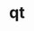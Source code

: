 ---
title: "qt"
layout: cache
categories: [package, develop]
meta: {"versions": ["5.14.2", "5.15.10", "5.15.8", "5.15.9"], "compilers": ["gcc@=11.1.0"], "oss": ["ubuntu20.04"], "platforms": ["linux"], "targets": ["x86_64_v3"], "stacks": ["data-vis-sdk", "root"], "num_specs": 60, "num_specs_by_stack": {"root": 60, "data-vis-sdk": 13}}
spec_details: [{"hash": "zbpu773mifchixxqxopxk6ruebabbhu2", "compiler": "gcc@=11.1.0", "versions": ["5.15.9"], "os": "ubuntu20.04", "platform": "linux", "target": "x86_64_v3", "variants": ["build_system=generic", "~dbus", "~debug", "~doc", "~examples", "~framework", "~gtk", "+gui", "+opengl", "patches=2081e9c,51aeba5,75bcb42,7f34d48,84b0991,8cd4be9,9378afd", "~phonon", "+shared", "+sql", "+ssl", "+tools", "~webkit"], "stacks": ["root"], "size": "-", "tarball": "https://binaries.spack.io/develop/build_cache/linux-ubuntu20.04-x86_64_v3/gcc-11.1.0/qt-5.15.9/linux-ubuntu20.04-x86_64_v3-gcc-11.1.0-qt-5.15.9-zbpu773mifchixxqxopxk6ruebabbhu2.spack"}, {"hash": "u3pll5zexohjzznnv2ihwabb7s252von", "compiler": "gcc@=11.1.0", "versions": ["5.15.9"], "os": "ubuntu20.04", "platform": "linux", "target": "x86_64_v3", "variants": ["build_system=generic", "~dbus", "~debug", "~doc", "~examples", "~framework", "~gtk", "+gui", "+opengl", "patches=2081e9c,51aeba5,75bcb42,7f34d48,84b0991,8cd4be9,9378afd", "~phonon", "+shared", "+sql", "+ssl", "+tools", "~webkit"], "stacks": ["root"], "size": "-", "tarball": "https://binaries.spack.io/develop/build_cache/linux-ubuntu20.04-x86_64_v3/gcc-11.1.0/qt-5.15.9/linux-ubuntu20.04-x86_64_v3-gcc-11.1.0-qt-5.15.9-u3pll5zexohjzznnv2ihwabb7s252von.spack"}, {"hash": "ca7gbk6erf2yynv4tlybs3kpzbf23pk6", "compiler": "gcc@=11.1.0", "versions": ["5.15.9"], "os": "ubuntu20.04", "platform": "linux", "target": "x86_64_v3", "variants": ["build_system=generic", "~dbus", "~debug", "~doc", "~examples", "~framework", "~gtk", "+gui", "+opengl", "patches=2081e9c,51aeba5,75bcb42,7f34d48,84b0991,8cd4be9,9378afd", "~phonon", "+shared", "+sql", "+ssl", "+tools", "~webkit"], "stacks": ["root"], "size": "-", "tarball": "https://binaries.spack.io/develop/build_cache/linux-ubuntu20.04-x86_64_v3/gcc-11.1.0/qt-5.15.9/linux-ubuntu20.04-x86_64_v3-gcc-11.1.0-qt-5.15.9-ca7gbk6erf2yynv4tlybs3kpzbf23pk6.spack"}, {"hash": "wc52luhjnxh3xx3fzethqsapzoiksuac", "compiler": "gcc@=11.1.0", "versions": ["5.15.9"], "os": "ubuntu20.04", "platform": "linux", "target": "x86_64_v3", "variants": ["build_system=generic", "~dbus", "~debug", "~doc", "~examples", "~framework", "~gtk", "+gui", "+opengl", "patches=2081e9c,51aeba5,75bcb42,7f34d48,84b0991,8cd4be9,9378afd", "~phonon", "+shared", "+sql", "+ssl", "+tools", "~webkit"], "stacks": ["root"], "size": "-", "tarball": "https://binaries.spack.io/develop/build_cache/linux-ubuntu20.04-x86_64_v3/gcc-11.1.0/qt-5.15.9/linux-ubuntu20.04-x86_64_v3-gcc-11.1.0-qt-5.15.9-wc52luhjnxh3xx3fzethqsapzoiksuac.spack"}, {"hash": "eo4s4oydtcrgzqc3rxwsfbxhg4vrtbnr", "compiler": "gcc@=11.1.0", "versions": ["5.15.10"], "os": "ubuntu20.04", "platform": "linux", "target": "x86_64_v3", "variants": ["build_system=generic", "~dbus", "~debug", "~doc", "~examples", "~framework", "~gtk", "+gui", "~location", "+opengl", "patches=2081e9c,51aeba5,75bcb42,7f34d48,84b0991,8cd4be9,9378afd", "~phonon", "+shared", "+sql", "+ssl", "+tools", "~webkit"], "stacks": ["root", "data-vis-sdk"], "size": "-", "tarball": "https://binaries.spack.io/develop/build_cache/linux-ubuntu20.04-x86_64_v3/gcc-11.1.0/qt-5.15.10/linux-ubuntu20.04-x86_64_v3-gcc-11.1.0-qt-5.15.10-eo4s4oydtcrgzqc3rxwsfbxhg4vrtbnr.spack"}, {"hash": "6wphcmxe7xajots247w6iqagfgbdmfe6", "compiler": "gcc@=11.1.0", "versions": ["5.15.10"], "os": "ubuntu20.04", "platform": "linux", "target": "x86_64_v3", "variants": ["build_system=generic", "~dbus", "~debug", "~doc", "~examples", "~framework", "~gtk", "+gui", "+opengl", "patches=2081e9c,51aeba5,75bcb42,7f34d48,84b0991,8cd4be9,9378afd", "~phonon", "+shared", "+sql", "+ssl", "+tools", "~webkit"], "stacks": ["root"], "size": "-", "tarball": "https://binaries.spack.io/develop/build_cache/linux-ubuntu20.04-x86_64_v3/gcc-11.1.0/qt-5.15.10/linux-ubuntu20.04-x86_64_v3-gcc-11.1.0-qt-5.15.10-6wphcmxe7xajots247w6iqagfgbdmfe6.spack"}, {"hash": "rc5njr3muw6g7bdqdsmvmwmzqf7x52ub", "compiler": "gcc@=11.1.0", "versions": ["5.15.10"], "os": "ubuntu20.04", "platform": "linux", "target": "x86_64_v3", "variants": ["build_system=generic", "~dbus", "~debug", "~doc", "~examples", "~framework", "~gtk", "+gui", "+opengl", "patches=2081e9c,51aeba5,75bcb42,7f34d48,84b0991,8cd4be9,9378afd", "~phonon", "+shared", "+sql", "+ssl", "+tools", "~webkit"], "stacks": ["root"], "size": "-", "tarball": "https://binaries.spack.io/develop/build_cache/linux-ubuntu20.04-x86_64_v3/gcc-11.1.0/qt-5.15.10/linux-ubuntu20.04-x86_64_v3-gcc-11.1.0-qt-5.15.10-rc5njr3muw6g7bdqdsmvmwmzqf7x52ub.spack"}, {"hash": "fdirxgtt7siclh5nghjvsf264hkiq7fh", "compiler": "gcc@=11.1.0", "versions": ["5.15.10"], "os": "ubuntu20.04", "platform": "linux", "target": "x86_64_v3", "variants": ["build_system=generic", "~dbus", "~debug", "~doc", "~examples", "~framework", "~gtk", "+gui", "~location", "+opengl", "patches=2081e9c,51aeba5,75bcb42,78c70fb,7f34d48,84b0991,8cd4be9,9378afd", "~phonon", "+shared", "+sql", "+ssl", "+tools", "~webkit"], "stacks": ["root", "data-vis-sdk"], "size": "-", "tarball": "https://binaries.spack.io/develop/build_cache/linux-ubuntu20.04-x86_64_v3/gcc-11.1.0/qt-5.15.10/linux-ubuntu20.04-x86_64_v3-gcc-11.1.0-qt-5.15.10-fdirxgtt7siclh5nghjvsf264hkiq7fh.spack"}, {"hash": "vxtfd4rxcpoujiizgzrrgwu6addpolmm", "compiler": "gcc@=11.1.0", "versions": ["5.15.8"], "os": "ubuntu20.04", "platform": "linux", "target": "x86_64_v3", "variants": ["build_system=generic", "~dbus", "~debug", "~doc", "~examples", "~framework", "~gtk", "+gui", "+opengl", "patches=2081e9c,51aeba5,75bcb42,7f34d48,84b0991,8cd4be9,9378afd", "~phonon", "+shared", "+sql", "+ssl", "+tools", "~webkit"], "stacks": ["root"], "size": "-", "tarball": "https://binaries.spack.io/develop/build_cache/linux-ubuntu20.04-x86_64_v3/gcc-11.1.0/qt-5.15.8/linux-ubuntu20.04-x86_64_v3-gcc-11.1.0-qt-5.15.8-vxtfd4rxcpoujiizgzrrgwu6addpolmm.spack"}, {"hash": "jhzianqp7fjfegaohwamj44bhtvtjx6b", "compiler": "gcc@=11.1.0", "versions": ["5.15.10"], "os": "ubuntu20.04", "platform": "linux", "target": "x86_64_v3", "variants": ["build_system=generic", "~dbus", "~debug", "~doc", "~examples", "~framework", "~gtk", "+gui", "~location", "+opengl", "patches=2081e9c,51aeba5,75bcb42,78c70fb,7f34d48,84b0991,8cd4be9,9378afd", "~phonon", "+shared", "+sql", "+ssl", "+tools", "~webkit"], "stacks": ["root", "data-vis-sdk"], "size": "-", "tarball": "https://binaries.spack.io/develop/build_cache/linux-ubuntu20.04-x86_64_v3/gcc-11.1.0/qt-5.15.10/linux-ubuntu20.04-x86_64_v3-gcc-11.1.0-qt-5.15.10-jhzianqp7fjfegaohwamj44bhtvtjx6b.spack"}, {"hash": "leq5xk3ap75axnwxbmdhof6dw6b7ojcs", "compiler": "gcc@=11.1.0", "versions": ["5.15.9"], "os": "ubuntu20.04", "platform": "linux", "target": "x86_64_v3", "variants": ["build_system=generic", "~dbus", "~debug", "~doc", "~examples", "~framework", "~gtk", "+gui", "+opengl", "patches=2081e9c,51aeba5,75bcb42,7f34d48,84b0991,8cd4be9,9378afd", "~phonon", "+shared", "+sql", "+ssl", "+tools", "~webkit"], "stacks": ["root"], "size": "-", "tarball": "https://binaries.spack.io/develop/build_cache/linux-ubuntu20.04-x86_64_v3/gcc-11.1.0/qt-5.15.9/linux-ubuntu20.04-x86_64_v3-gcc-11.1.0-qt-5.15.9-leq5xk3ap75axnwxbmdhof6dw6b7ojcs.spack"}, {"hash": "zdblucba43sv333eqs5bzquwm6e72u65", "compiler": "gcc@=11.1.0", "versions": ["5.15.10"], "os": "ubuntu20.04", "platform": "linux", "target": "x86_64_v3", "variants": ["build_system=generic", "~dbus", "~debug", "~doc", "~examples", "~framework", "~gtk", "+gui", "~location", "+opengl", "patches=2081e9c,51aeba5,75bcb42,7f34d48,84b0991,8cd4be9,9378afd", "~phonon", "+shared", "+sql", "+ssl", "+tools", "~webkit"], "stacks": ["root"], "size": "-", "tarball": "https://binaries.spack.io/develop/build_cache/linux-ubuntu20.04-x86_64_v3/gcc-11.1.0/qt-5.15.10/linux-ubuntu20.04-x86_64_v3-gcc-11.1.0-qt-5.15.10-zdblucba43sv333eqs5bzquwm6e72u65.spack"}, {"hash": "pjftxqemtvxffyurdyarlil56q6orke5", "compiler": "gcc@=11.1.0", "versions": ["5.15.9"], "os": "ubuntu20.04", "platform": "linux", "target": "x86_64_v3", "variants": ["build_system=generic", "~dbus", "~debug", "~doc", "~examples", "~framework", "~gtk", "+gui", "+opengl", "patches=2081e9c,51aeba5,75bcb42,7f34d48,84b0991,8cd4be9,9378afd", "~phonon", "+shared", "+sql", "+ssl", "+tools", "~webkit"], "stacks": ["root"], "size": "-", "tarball": "https://binaries.spack.io/develop/build_cache/linux-ubuntu20.04-x86_64_v3/gcc-11.1.0/qt-5.15.9/linux-ubuntu20.04-x86_64_v3-gcc-11.1.0-qt-5.15.9-pjftxqemtvxffyurdyarlil56q6orke5.spack"}, {"hash": "qlviunukuv3z2c6y4coctupw6lepep7y", "compiler": "gcc@=11.1.0", "versions": ["5.15.10"], "os": "ubuntu20.04", "platform": "linux", "target": "x86_64_v3", "variants": ["build_system=generic", "~dbus", "~debug", "~doc", "~examples", "~framework", "~gtk", "+gui", "~location", "+opengl", "patches=2081e9c,51aeba5,75bcb42,78c70fb,7f34d48,84b0991,8cd4be9,9378afd", "~phonon", "+shared", "+sql", "+ssl", "+tools", "~webkit"], "stacks": ["root", "data-vis-sdk"], "size": "-", "tarball": "https://binaries.spack.io/develop/build_cache/linux-ubuntu20.04-x86_64_v3/gcc-11.1.0/qt-5.15.10/linux-ubuntu20.04-x86_64_v3-gcc-11.1.0-qt-5.15.10-qlviunukuv3z2c6y4coctupw6lepep7y.spack"}, {"hash": "ox6nmsxhef6fdo6ywb2vrrpddrkvzyxz", "compiler": "gcc@=11.1.0", "versions": ["5.15.10"], "os": "ubuntu20.04", "platform": "linux", "target": "x86_64_v3", "variants": ["build_system=generic", "~dbus", "~debug", "~doc", "~examples", "~framework", "~gtk", "+gui", "+opengl", "patches=2081e9c,51aeba5,75bcb42,7f34d48,84b0991,8cd4be9,9378afd", "~phonon", "+shared", "+sql", "+ssl", "+tools", "~webkit"], "stacks": ["root"], "size": "-", "tarball": "https://binaries.spack.io/develop/build_cache/linux-ubuntu20.04-x86_64_v3/gcc-11.1.0/qt-5.15.10/linux-ubuntu20.04-x86_64_v3-gcc-11.1.0-qt-5.15.10-ox6nmsxhef6fdo6ywb2vrrpddrkvzyxz.spack"}, {"hash": "mtsyzny7vtdj6hucafsdfpmeae4hnur5", "compiler": "gcc@=11.1.0", "versions": ["5.15.10"], "os": "ubuntu20.04", "platform": "linux", "target": "x86_64_v3", "variants": ["build_system=generic", "~dbus", "~debug", "~doc", "~examples", "~framework", "~gtk", "+gui", "~location", "+opengl", "patches=2081e9c,51aeba5,75bcb42,78c70fb,7f34d48,84b0991,8cd4be9,9378afd", "~phonon", "+shared", "+sql", "+ssl", "+tools", "~webkit"], "stacks": ["root", "data-vis-sdk"], "size": "-", "tarball": "https://binaries.spack.io/develop/build_cache/linux-ubuntu20.04-x86_64_v3/gcc-11.1.0/qt-5.15.10/linux-ubuntu20.04-x86_64_v3-gcc-11.1.0-qt-5.15.10-mtsyzny7vtdj6hucafsdfpmeae4hnur5.spack"}, {"hash": "x4q6ebpviornf6tdkja5a4i57cc6nhky", "compiler": "gcc@=11.1.0", "versions": ["5.14.2"], "os": "ubuntu20.04", "platform": "linux", "target": "x86_64_v3", "variants": ["build_system=generic", "~dbus", "~debug", "~doc", "~examples", "~framework", "~gtk", "+gui", "+opengl", "patches=2081e9c,51aeba5,75bcb42,7f34d48,8449b9f,84b0991,9378afd,ea411b9", "~phonon", "+shared", "+sql", "+ssl", "+tools", "~webkit"], "stacks": ["root"], "size": "-", "tarball": "https://binaries.spack.io/develop/build_cache/linux-ubuntu20.04-x86_64_v3/gcc-11.1.0/qt-5.14.2/linux-ubuntu20.04-x86_64_v3-gcc-11.1.0-qt-5.14.2-x4q6ebpviornf6tdkja5a4i57cc6nhky.spack"}, {"hash": "mm264q63oy3t7cvaylchehrwdaxjvq4b", "compiler": "gcc@=11.1.0", "versions": ["5.14.2"], "os": "ubuntu20.04", "platform": "linux", "target": "x86_64_v3", "variants": ["build_system=generic", "~dbus", "~debug", "~doc", "~examples", "~framework", "~gtk", "+gui", "+opengl", "patches=2081e9c,51aeba5,75bcb42,7f34d48,8449b9f,84b0991,9378afd,ea411b9", "~phonon", "+shared", "+sql", "+ssl", "+tools", "~webkit"], "stacks": ["root"], "size": "-", "tarball": "https://binaries.spack.io/develop/build_cache/linux-ubuntu20.04-x86_64_v3/gcc-11.1.0/qt-5.14.2/linux-ubuntu20.04-x86_64_v3-gcc-11.1.0-qt-5.14.2-mm264q63oy3t7cvaylchehrwdaxjvq4b.spack"}, {"hash": "s2ew2lai5r2xkacgeq73qkcbrrq7pjhh", "compiler": "gcc@=11.1.0", "versions": ["5.15.10"], "os": "ubuntu20.04", "platform": "linux", "target": "x86_64_v3", "variants": ["build_system=generic", "~dbus", "~debug", "~doc", "~examples", "~framework", "~gtk", "+gui", "~location", "+opengl", "patches=2081e9c,51aeba5,75bcb42,7f34d48,84b0991,8cd4be9,9378afd", "~phonon", "+shared", "+sql", "+ssl", "+tools", "~webkit"], "stacks": ["root"], "size": "-", "tarball": "https://binaries.spack.io/develop/build_cache/linux-ubuntu20.04-x86_64_v3/gcc-11.1.0/qt-5.15.10/linux-ubuntu20.04-x86_64_v3-gcc-11.1.0-qt-5.15.10-s2ew2lai5r2xkacgeq73qkcbrrq7pjhh.spack"}, {"hash": "mu5va2r7zzpuhwebpwu2fqd5zzmcomoc", "compiler": "gcc@=11.1.0", "versions": ["5.15.10"], "os": "ubuntu20.04", "platform": "linux", "target": "x86_64_v3", "variants": ["build_system=generic", "~dbus", "~debug", "~doc", "~examples", "~framework", "~gtk", "+gui", "~location", "+opengl", "patches=2081e9c,51aeba5,75bcb42,7f34d48,84b0991,8cd4be9,9378afd", "~phonon", "+shared", "+sql", "+ssl", "+tools", "~webkit"], "stacks": ["root"], "size": "-", "tarball": "https://binaries.spack.io/develop/build_cache/linux-ubuntu20.04-x86_64_v3/gcc-11.1.0/qt-5.15.10/linux-ubuntu20.04-x86_64_v3-gcc-11.1.0-qt-5.15.10-mu5va2r7zzpuhwebpwu2fqd5zzmcomoc.spack"}, {"hash": "hmqd5so3shdpi4ajtk6nrvkza3qitrky", "compiler": "gcc@=11.1.0", "versions": ["5.14.2"], "os": "ubuntu20.04", "platform": "linux", "target": "x86_64_v3", "variants": ["build_system=generic", "~dbus", "~debug", "~doc", "~examples", "~framework", "~gtk", "+gui", "+opengl", "patches=2081e9c,51aeba5,75bcb42,7f34d48,8449b9f,84b0991,9378afd,ea411b9", "~phonon", "+shared", "+sql", "+ssl", "+tools", "~webkit"], "stacks": ["root"], "size": "-", "tarball": "https://binaries.spack.io/develop/build_cache/linux-ubuntu20.04-x86_64_v3/gcc-11.1.0/qt-5.14.2/linux-ubuntu20.04-x86_64_v3-gcc-11.1.0-qt-5.14.2-hmqd5so3shdpi4ajtk6nrvkza3qitrky.spack"}, {"hash": "hde7etrc5uepluti2z4qtgufa6ungtzu", "compiler": "gcc@=11.1.0", "versions": ["5.15.9"], "os": "ubuntu20.04", "platform": "linux", "target": "x86_64_v3", "variants": ["build_system=generic", "~dbus", "~debug", "~doc", "~examples", "~framework", "~gtk", "+gui", "+opengl", "patches=2081e9c,51aeba5,75bcb42,7f34d48,84b0991,8cd4be9,9378afd", "~phonon", "+shared", "+sql", "+ssl", "+tools", "~webkit"], "stacks": ["root"], "size": "-", "tarball": "https://binaries.spack.io/develop/build_cache/linux-ubuntu20.04-x86_64_v3/gcc-11.1.0/qt-5.15.9/linux-ubuntu20.04-x86_64_v3-gcc-11.1.0-qt-5.15.9-hde7etrc5uepluti2z4qtgufa6ungtzu.spack"}, {"hash": "vq3n45l4cipehqbar6k5k6moyjmdt3kr", "compiler": "gcc@=11.1.0", "versions": ["5.15.10"], "os": "ubuntu20.04", "platform": "linux", "target": "x86_64_v3", "variants": ["build_system=generic", "~dbus", "~debug", "~doc", "~examples", "~framework", "~gtk", "+gui", "+opengl", "patches=2081e9c,51aeba5,75bcb42,7f34d48,84b0991,8cd4be9,9378afd", "~phonon", "+shared", "+sql", "+ssl", "+tools", "~webkit"], "stacks": ["root"], "size": "-", "tarball": "https://binaries.spack.io/develop/build_cache/linux-ubuntu20.04-x86_64_v3/gcc-11.1.0/qt-5.15.10/linux-ubuntu20.04-x86_64_v3-gcc-11.1.0-qt-5.15.10-vq3n45l4cipehqbar6k5k6moyjmdt3kr.spack"}, {"hash": "iyxd47kndacs74r467dtfulqfojynxua", "compiler": "gcc@=11.1.0", "versions": ["5.15.10"], "os": "ubuntu20.04", "platform": "linux", "target": "x86_64_v3", "variants": ["build_system=generic", "~dbus", "~debug", "~doc", "~examples", "~framework", "~gtk", "+gui", "+opengl", "patches=2081e9c,51aeba5,75bcb42,7f34d48,84b0991,8cd4be9,9378afd", "~phonon", "+shared", "+sql", "+ssl", "+tools", "~webkit"], "stacks": ["root"], "size": "-", "tarball": "https://binaries.spack.io/develop/build_cache/linux-ubuntu20.04-x86_64_v3/gcc-11.1.0/qt-5.15.10/linux-ubuntu20.04-x86_64_v3-gcc-11.1.0-qt-5.15.10-iyxd47kndacs74r467dtfulqfojynxua.spack"}, {"hash": "lzj2z6s6f77lcgynzu7jp6qzq7lgfwkh", "compiler": "gcc@=11.1.0", "versions": ["5.15.9"], "os": "ubuntu20.04", "platform": "linux", "target": "x86_64_v3", "variants": ["build_system=generic", "~dbus", "~debug", "~doc", "~examples", "~framework", "~gtk", "+gui", "+opengl", "patches=2081e9c,51aeba5,75bcb42,7f34d48,84b0991,8cd4be9,9378afd", "~phonon", "+shared", "+sql", "+ssl", "+tools", "~webkit"], "stacks": ["root"], "size": "-", "tarball": "https://binaries.spack.io/develop/build_cache/linux-ubuntu20.04-x86_64_v3/gcc-11.1.0/qt-5.15.9/linux-ubuntu20.04-x86_64_v3-gcc-11.1.0-qt-5.15.9-lzj2z6s6f77lcgynzu7jp6qzq7lgfwkh.spack"}, {"hash": "wlpclftyico7zjzgxzhzyd3mihu5asfp", "compiler": "gcc@=11.1.0", "versions": ["5.15.10"], "os": "ubuntu20.04", "platform": "linux", "target": "x86_64_v3", "variants": ["build_system=generic", "~dbus", "~debug", "~doc", "~examples", "~framework", "~gtk", "+gui", "~location", "+opengl", "patches=2081e9c,51aeba5,75bcb42,7f34d48,84b0991,8cd4be9,9378afd", "~phonon", "+shared", "+sql", "+ssl", "+tools", "~webkit"], "stacks": ["root", "data-vis-sdk"], "size": "-", "tarball": "https://binaries.spack.io/develop/build_cache/linux-ubuntu20.04-x86_64_v3/gcc-11.1.0/qt-5.15.10/linux-ubuntu20.04-x86_64_v3-gcc-11.1.0-qt-5.15.10-wlpclftyico7zjzgxzhzyd3mihu5asfp.spack"}, {"hash": "eicdn35mszahhm3xcn3a755aul5eefju", "compiler": "gcc@=11.1.0", "versions": ["5.15.10"], "os": "ubuntu20.04", "platform": "linux", "target": "x86_64_v3", "variants": ["build_system=generic", "~dbus", "~debug", "~doc", "~examples", "~framework", "~gtk", "+gui", "~location", "+opengl", "patches=2081e9c,51aeba5,75bcb42,7f34d48,84b0991,8cd4be9,9378afd", "~phonon", "+shared", "+sql", "+ssl", "+tools", "~webkit"], "stacks": ["root"], "size": "-", "tarball": "https://binaries.spack.io/develop/build_cache/linux-ubuntu20.04-x86_64_v3/gcc-11.1.0/qt-5.15.10/linux-ubuntu20.04-x86_64_v3-gcc-11.1.0-qt-5.15.10-eicdn35mszahhm3xcn3a755aul5eefju.spack"}, {"hash": "43mb5tq674d7igwve43dja42dsr6a5qy", "compiler": "gcc@=11.1.0", "versions": ["5.15.9"], "os": "ubuntu20.04", "platform": "linux", "target": "x86_64_v3", "variants": ["build_system=generic", "~dbus", "~debug", "~doc", "~examples", "~framework", "~gtk", "+gui", "+opengl", "patches=2081e9c,51aeba5,75bcb42,7f34d48,84b0991,8cd4be9,9378afd", "~phonon", "+shared", "+sql", "+ssl", "+tools", "~webkit"], "stacks": ["root"], "size": "-", "tarball": "https://binaries.spack.io/develop/build_cache/linux-ubuntu20.04-x86_64_v3/gcc-11.1.0/qt-5.15.9/linux-ubuntu20.04-x86_64_v3-gcc-11.1.0-qt-5.15.9-43mb5tq674d7igwve43dja42dsr6a5qy.spack"}, {"hash": "bgnghxptxvl7c2nu5ejyguhxy4nh6opl", "compiler": "gcc@=11.1.0", "versions": ["5.14.2"], "os": "ubuntu20.04", "platform": "linux", "target": "x86_64_v3", "variants": ["build_system=generic", "~dbus", "~debug", "~doc", "~examples", "~framework", "~gtk", "+gui", "+opengl", "patches=2081e9c,51aeba5,75bcb42,7f34d48,8449b9f,84b0991,9378afd,ea411b9", "~phonon", "+shared", "+sql", "+ssl", "+tools", "~webkit"], "stacks": ["root"], "size": "-", "tarball": "https://binaries.spack.io/develop/build_cache/linux-ubuntu20.04-x86_64_v3/gcc-11.1.0/qt-5.14.2/linux-ubuntu20.04-x86_64_v3-gcc-11.1.0-qt-5.14.2-bgnghxptxvl7c2nu5ejyguhxy4nh6opl.spack"}, {"hash": "sxq6jvcd5ajwdghcijafi5jh3unyora5", "compiler": "gcc@=11.1.0", "versions": ["5.14.2"], "os": "ubuntu20.04", "platform": "linux", "target": "x86_64_v3", "variants": ["build_system=generic", "~dbus", "~debug", "~doc", "~examples", "~framework", "~gtk", "+gui", "+opengl", "patches=2081e9c,51aeba5,75bcb42,7f34d48,8449b9f,84b0991,9378afd,ea411b9", "~phonon", "+shared", "+sql", "+ssl", "+tools", "~webkit"], "stacks": ["root"], "size": "-", "tarball": "https://binaries.spack.io/develop/build_cache/linux-ubuntu20.04-x86_64_v3/gcc-11.1.0/qt-5.14.2/linux-ubuntu20.04-x86_64_v3-gcc-11.1.0-qt-5.14.2-sxq6jvcd5ajwdghcijafi5jh3unyora5.spack"}, {"hash": "n3nhscquet7rfh6n4zulke3ffrwdlrsh", "compiler": "gcc@=11.1.0", "versions": ["5.15.10"], "os": "ubuntu20.04", "platform": "linux", "target": "x86_64_v3", "variants": ["build_system=generic", "~dbus", "~debug", "~doc", "~examples", "~framework", "~gtk", "+gui", "~location", "+opengl", "patches=2081e9c,51aeba5,75bcb42,78c70fb,7f34d48,84b0991,8cd4be9,9378afd", "~phonon", "+shared", "+sql", "+ssl", "+tools", "~webkit"], "stacks": ["root", "data-vis-sdk"], "size": "-", "tarball": "https://binaries.spack.io/develop/build_cache/linux-ubuntu20.04-x86_64_v3/gcc-11.1.0/qt-5.15.10/linux-ubuntu20.04-x86_64_v3-gcc-11.1.0-qt-5.15.10-n3nhscquet7rfh6n4zulke3ffrwdlrsh.spack"}, {"hash": "lnzbkoapfzlnh5vccptflrgzyx7dt2a5", "compiler": "gcc@=11.1.0", "versions": ["5.15.10"], "os": "ubuntu20.04", "platform": "linux", "target": "x86_64_v3", "variants": ["build_system=generic", "~dbus", "~debug", "~doc", "~examples", "~framework", "~gtk", "+gui", "+opengl", "patches=2081e9c,51aeba5,75bcb42,7f34d48,84b0991,8cd4be9,9378afd", "~phonon", "+shared", "+sql", "+ssl", "+tools", "~webkit"], "stacks": ["root"], "size": "-", "tarball": "https://binaries.spack.io/develop/build_cache/linux-ubuntu20.04-x86_64_v3/gcc-11.1.0/qt-5.15.10/linux-ubuntu20.04-x86_64_v3-gcc-11.1.0-qt-5.15.10-lnzbkoapfzlnh5vccptflrgzyx7dt2a5.spack"}, {"hash": "w3eja2hwhhbtfjri4authqb2xrbezkhe", "compiler": "gcc@=11.1.0", "versions": ["5.15.9"], "os": "ubuntu20.04", "platform": "linux", "target": "x86_64_v3", "variants": ["build_system=generic", "~dbus", "~debug", "~doc", "~examples", "~framework", "~gtk", "+gui", "+opengl", "patches=2081e9c,51aeba5,75bcb42,7f34d48,84b0991,8cd4be9,9378afd", "~phonon", "+shared", "+sql", "+ssl", "+tools", "~webkit"], "stacks": ["root"], "size": "-", "tarball": "https://binaries.spack.io/develop/build_cache/linux-ubuntu20.04-x86_64_v3/gcc-11.1.0/qt-5.15.9/linux-ubuntu20.04-x86_64_v3-gcc-11.1.0-qt-5.15.9-w3eja2hwhhbtfjri4authqb2xrbezkhe.spack"}, {"hash": "pousqufgbnnr35otxwvxefczq2s22tcr", "compiler": "gcc@=11.1.0", "versions": ["5.15.10"], "os": "ubuntu20.04", "platform": "linux", "target": "x86_64_v3", "variants": ["build_system=generic", "~dbus", "~debug", "~doc", "~examples", "~framework", "~gtk", "+gui", "+opengl", "patches=2081e9c,51aeba5,75bcb42,7f34d48,84b0991,8cd4be9,9378afd", "~phonon", "+shared", "+sql", "+ssl", "+tools", "~webkit"], "stacks": ["root"], "size": "-", "tarball": "https://binaries.spack.io/develop/build_cache/linux-ubuntu20.04-x86_64_v3/gcc-11.1.0/qt-5.15.10/linux-ubuntu20.04-x86_64_v3-gcc-11.1.0-qt-5.15.10-pousqufgbnnr35otxwvxefczq2s22tcr.spack"}, {"hash": "q5jyoe4rpzo33272oal2ohkzskrf4hgf", "compiler": "gcc@=11.1.0", "versions": ["5.15.10"], "os": "ubuntu20.04", "platform": "linux", "target": "x86_64_v3", "variants": ["build_system=generic", "~dbus", "~debug", "~doc", "~examples", "~framework", "~gtk", "+gui", "+opengl", "patches=2081e9c,51aeba5,75bcb42,7f34d48,84b0991,8cd4be9,9378afd", "~phonon", "+shared", "+sql", "+ssl", "+tools", "~webkit"], "stacks": ["root"], "size": "-", "tarball": "https://binaries.spack.io/develop/build_cache/linux-ubuntu20.04-x86_64_v3/gcc-11.1.0/qt-5.15.10/linux-ubuntu20.04-x86_64_v3-gcc-11.1.0-qt-5.15.10-q5jyoe4rpzo33272oal2ohkzskrf4hgf.spack"}, {"hash": "ilexbv2xhaotlunf3tzuo4ltxfcqgevo", "compiler": "gcc@=11.1.0", "versions": ["5.15.10"], "os": "ubuntu20.04", "platform": "linux", "target": "x86_64_v3", "variants": ["build_system=generic", "~dbus", "~debug", "~doc", "~examples", "~framework", "~gtk", "+gui", "+opengl", "patches=2081e9c,51aeba5,75bcb42,7f34d48,84b0991,8cd4be9,9378afd", "~phonon", "+shared", "+sql", "+ssl", "+tools", "~webkit"], "stacks": ["root"], "size": "-", "tarball": "https://binaries.spack.io/develop/build_cache/linux-ubuntu20.04-x86_64_v3/gcc-11.1.0/qt-5.15.10/linux-ubuntu20.04-x86_64_v3-gcc-11.1.0-qt-5.15.10-ilexbv2xhaotlunf3tzuo4ltxfcqgevo.spack"}, {"hash": "tbl5236ldfzbu6kd7bpw2tuw2axwihj4", "compiler": "gcc@=11.1.0", "versions": ["5.15.10"], "os": "ubuntu20.04", "platform": "linux", "target": "x86_64_v3", "variants": ["build_system=generic", "~dbus", "~debug", "~doc", "~examples", "~framework", "~gtk", "+gui", "~location", "+opengl", "patches=2081e9c,51aeba5,75bcb42,78c70fb,7f34d48,84b0991,8cd4be9,9378afd", "~phonon", "+shared", "+sql", "+ssl", "+tools", "~webkit"], "stacks": ["root", "data-vis-sdk"], "size": "-", "tarball": "https://binaries.spack.io/develop/build_cache/linux-ubuntu20.04-x86_64_v3/gcc-11.1.0/qt-5.15.10/linux-ubuntu20.04-x86_64_v3-gcc-11.1.0-qt-5.15.10-tbl5236ldfzbu6kd7bpw2tuw2axwihj4.spack"}, {"hash": "wt5l7eukfgcduivil4ps6vkzh64pdecb", "compiler": "gcc@=11.1.0", "versions": ["5.15.10"], "os": "ubuntu20.04", "platform": "linux", "target": "x86_64_v3", "variants": ["build_system=generic", "~dbus", "~debug", "~doc", "~examples", "~framework", "~gtk", "+gui", "~location", "+opengl", "patches=2081e9c,51aeba5,75bcb42,78c70fb,7f34d48,84b0991,8cd4be9,9378afd", "~phonon", "+shared", "+sql", "+ssl", "+tools", "~webkit"], "stacks": ["root", "data-vis-sdk"], "size": "-", "tarball": "https://binaries.spack.io/develop/build_cache/linux-ubuntu20.04-x86_64_v3/gcc-11.1.0/qt-5.15.10/linux-ubuntu20.04-x86_64_v3-gcc-11.1.0-qt-5.15.10-wt5l7eukfgcduivil4ps6vkzh64pdecb.spack"}, {"hash": "zuugjnpsjech2voxiozs7yjmu33r3fxp", "compiler": "gcc@=11.1.0", "versions": ["5.14.2"], "os": "ubuntu20.04", "platform": "linux", "target": "x86_64_v3", "variants": ["build_system=generic", "~dbus", "~debug", "~doc", "~examples", "~framework", "~gtk", "+gui", "+opengl", "patches=2081e9c,51aeba5,75bcb42,7f34d48,8449b9f,84b0991,9378afd,ea411b9", "~phonon", "+shared", "+sql", "+ssl", "+tools", "~webkit"], "stacks": ["root"], "size": "-", "tarball": "https://binaries.spack.io/develop/build_cache/linux-ubuntu20.04-x86_64_v3/gcc-11.1.0/qt-5.14.2/linux-ubuntu20.04-x86_64_v3-gcc-11.1.0-qt-5.14.2-zuugjnpsjech2voxiozs7yjmu33r3fxp.spack"}, {"hash": "mn3v7fzwu4zocyfcsed7m4c6bcfbjnjh", "compiler": "gcc@=11.1.0", "versions": ["5.15.9"], "os": "ubuntu20.04", "platform": "linux", "target": "x86_64_v3", "variants": ["build_system=generic", "~dbus", "~debug", "~doc", "~examples", "~framework", "~gtk", "+gui", "+opengl", "patches=2081e9c,51aeba5,75bcb42,7f34d48,84b0991,8cd4be9,9378afd", "~phonon", "+shared", "+sql", "+ssl", "+tools", "~webkit"], "stacks": ["root"], "size": "-", "tarball": "https://binaries.spack.io/develop/build_cache/linux-ubuntu20.04-x86_64_v3/gcc-11.1.0/qt-5.15.9/linux-ubuntu20.04-x86_64_v3-gcc-11.1.0-qt-5.15.9-mn3v7fzwu4zocyfcsed7m4c6bcfbjnjh.spack"}, {"hash": "uem5al5pwypqssfye5nepk7a5ayvk6fs", "compiler": "gcc@=11.1.0", "versions": ["5.15.10"], "os": "ubuntu20.04", "platform": "linux", "target": "x86_64_v3", "variants": ["build_system=generic", "~dbus", "~debug", "~doc", "~examples", "~framework", "~gtk", "+gui", "~location", "+opengl", "patches=2081e9c,51aeba5,75bcb42,7f34d48,84b0991,8cd4be9,9378afd", "~phonon", "+shared", "+sql", "+ssl", "+tools", "~webkit"], "stacks": ["root"], "size": "-", "tarball": "https://binaries.spack.io/develop/build_cache/linux-ubuntu20.04-x86_64_v3/gcc-11.1.0/qt-5.15.10/linux-ubuntu20.04-x86_64_v3-gcc-11.1.0-qt-5.15.10-uem5al5pwypqssfye5nepk7a5ayvk6fs.spack"}, {"hash": "y5azhhm3ru3ndepuzohtqv6mxau4y5tp", "compiler": "gcc@=11.1.0", "versions": ["5.15.10"], "os": "ubuntu20.04", "platform": "linux", "target": "x86_64_v3", "variants": ["build_system=generic", "~dbus", "~debug", "~doc", "~examples", "~framework", "~gtk", "+gui", "~location", "+opengl", "patches=2081e9c,51aeba5,75bcb42,7f34d48,84b0991,8cd4be9,9378afd", "~phonon", "+shared", "+sql", "+ssl", "+tools", "~webkit"], "stacks": ["root"], "size": "-", "tarball": "https://binaries.spack.io/develop/build_cache/linux-ubuntu20.04-x86_64_v3/gcc-11.1.0/qt-5.15.10/linux-ubuntu20.04-x86_64_v3-gcc-11.1.0-qt-5.15.10-y5azhhm3ru3ndepuzohtqv6mxau4y5tp.spack"}, {"hash": "4cyw3uco37rjsexdsyqcuoizhlgadzjo", "compiler": "gcc@=11.1.0", "versions": ["5.15.10"], "os": "ubuntu20.04", "platform": "linux", "target": "x86_64_v3", "variants": ["build_system=generic", "~dbus", "~debug", "~doc", "~examples", "~framework", "~gtk", "+gui", "~location", "+opengl", "patches=2081e9c,51aeba5,75bcb42,78c70fb,7f34d48,84b0991,8cd4be9,9378afd", "~phonon", "+shared", "+sql", "+ssl", "+tools", "~webkit"], "stacks": ["root", "data-vis-sdk"], "size": "-", "tarball": "https://binaries.spack.io/develop/build_cache/linux-ubuntu20.04-x86_64_v3/gcc-11.1.0/qt-5.15.10/linux-ubuntu20.04-x86_64_v3-gcc-11.1.0-qt-5.15.10-4cyw3uco37rjsexdsyqcuoizhlgadzjo.spack"}, {"hash": "5enhmlcxsloymtel2w2wgra6nc5g2aqp", "compiler": "gcc@=11.1.0", "versions": ["5.15.10"], "os": "ubuntu20.04", "platform": "linux", "target": "x86_64_v3", "variants": ["build_system=generic", "~dbus", "~debug", "~doc", "~examples", "~framework", "~gtk", "+gui", "+opengl", "patches=2081e9c,51aeba5,75bcb42,7f34d48,84b0991,8cd4be9,9378afd", "~phonon", "+shared", "+sql", "+ssl", "+tools", "~webkit"], "stacks": ["root"], "size": "-", "tarball": "https://binaries.spack.io/develop/build_cache/linux-ubuntu20.04-x86_64_v3/gcc-11.1.0/qt-5.15.10/linux-ubuntu20.04-x86_64_v3-gcc-11.1.0-qt-5.15.10-5enhmlcxsloymtel2w2wgra6nc5g2aqp.spack"}, {"hash": "5kkjoxla6gmnua2a6256k3zdor3f43xq", "compiler": "gcc@=11.1.0", "versions": ["5.15.10"], "os": "ubuntu20.04", "platform": "linux", "target": "x86_64_v3", "variants": ["build_system=generic", "~dbus", "~debug", "~doc", "~examples", "~framework", "~gtk", "+gui", "+opengl", "patches=2081e9c,51aeba5,75bcb42,7f34d48,84b0991,8cd4be9,9378afd", "~phonon", "+shared", "+sql", "+ssl", "+tools", "~webkit"], "stacks": ["root"], "size": "-", "tarball": "https://binaries.spack.io/develop/build_cache/linux-ubuntu20.04-x86_64_v3/gcc-11.1.0/qt-5.15.10/linux-ubuntu20.04-x86_64_v3-gcc-11.1.0-qt-5.15.10-5kkjoxla6gmnua2a6256k3zdor3f43xq.spack"}, {"hash": "rdmlj4tfdftbjze5uqbsmrqxrwzp5po3", "compiler": "gcc@=11.1.0", "versions": ["5.15.10"], "os": "ubuntu20.04", "platform": "linux", "target": "x86_64_v3", "variants": ["build_system=generic", "~dbus", "~debug", "~doc", "~examples", "~framework", "~gtk", "+gui", "~location", "+opengl", "patches=2081e9c,51aeba5,75bcb42,78c70fb,7f34d48,84b0991,8cd4be9,9378afd", "~phonon", "+shared", "+sql", "+ssl", "+tools", "~webkit"], "stacks": ["root", "data-vis-sdk"], "size": "-", "tarball": "https://binaries.spack.io/develop/build_cache/linux-ubuntu20.04-x86_64_v3/gcc-11.1.0/qt-5.15.10/linux-ubuntu20.04-x86_64_v3-gcc-11.1.0-qt-5.15.10-rdmlj4tfdftbjze5uqbsmrqxrwzp5po3.spack"}, {"hash": "qdk56th532m2wjcjubig6mk5ycpnvrum", "compiler": "gcc@=11.1.0", "versions": ["5.15.10"], "os": "ubuntu20.04", "platform": "linux", "target": "x86_64_v3", "variants": ["build_system=generic", "~dbus", "~debug", "~doc", "~examples", "~framework", "~gtk", "+gui", "+opengl", "patches=2081e9c,51aeba5,75bcb42,7f34d48,84b0991,8cd4be9,9378afd", "~phonon", "+shared", "+sql", "+ssl", "+tools", "~webkit"], "stacks": ["root"], "size": "-", "tarball": "https://binaries.spack.io/develop/build_cache/linux-ubuntu20.04-x86_64_v3/gcc-11.1.0/qt-5.15.10/linux-ubuntu20.04-x86_64_v3-gcc-11.1.0-qt-5.15.10-qdk56th532m2wjcjubig6mk5ycpnvrum.spack"}, {"hash": "ac6wjuitp4lsjadi6o6w36rrynip4zkq", "compiler": "gcc@=11.1.0", "versions": ["5.15.10"], "os": "ubuntu20.04", "platform": "linux", "target": "x86_64_v3", "variants": ["build_system=generic", "~dbus", "~debug", "~doc", "~examples", "~framework", "~gtk", "+gui", "~location", "+opengl", "patches=2081e9c,51aeba5,75bcb42,78c70fb,7f34d48,84b0991,8cd4be9,9378afd", "~phonon", "+shared", "+sql", "+ssl", "+tools", "~webkit"], "stacks": ["root", "data-vis-sdk"], "size": "-", "tarball": "https://binaries.spack.io/develop/build_cache/linux-ubuntu20.04-x86_64_v3/gcc-11.1.0/qt-5.15.10/linux-ubuntu20.04-x86_64_v3-gcc-11.1.0-qt-5.15.10-ac6wjuitp4lsjadi6o6w36rrynip4zkq.spack"}, {"hash": "2j5efxdi3dn6eo4cpbg6z5ct2bouwf3c", "compiler": "gcc@=11.1.0", "versions": ["5.14.2"], "os": "ubuntu20.04", "platform": "linux", "target": "x86_64_v3", "variants": ["build_system=generic", "~dbus", "~debug", "~doc", "~examples", "~framework", "~gtk", "+gui", "+opengl", "patches=2081e9c,51aeba5,75bcb42,7f34d48,8449b9f,84b0991,9378afd,ea411b9", "~phonon", "+shared", "+sql", "+ssl", "+tools", "~webkit"], "stacks": ["root"], "size": "-", "tarball": "https://binaries.spack.io/develop/build_cache/linux-ubuntu20.04-x86_64_v3/gcc-11.1.0/qt-5.14.2/linux-ubuntu20.04-x86_64_v3-gcc-11.1.0-qt-5.14.2-2j5efxdi3dn6eo4cpbg6z5ct2bouwf3c.spack"}, {"hash": "au7wwoqcy232tmkmdxtoto54wxg5fbjn", "compiler": "gcc@=11.1.0", "versions": ["5.15.10"], "os": "ubuntu20.04", "platform": "linux", "target": "x86_64_v3", "variants": ["build_system=generic", "~dbus", "~debug", "~doc", "~examples", "~framework", "~gtk", "+gui", "~location", "+opengl", "patches=2081e9c,51aeba5,75bcb42,7f34d48,84b0991,8cd4be9,9378afd", "~phonon", "+shared", "+sql", "+ssl", "+tools", "~webkit"], "stacks": ["root"], "size": "-", "tarball": "https://binaries.spack.io/develop/build_cache/linux-ubuntu20.04-x86_64_v3/gcc-11.1.0/qt-5.15.10/linux-ubuntu20.04-x86_64_v3-gcc-11.1.0-qt-5.15.10-au7wwoqcy232tmkmdxtoto54wxg5fbjn.spack"}, {"hash": "3znnp3jymq7k6rg4vombjnxybfzgwddz", "compiler": "gcc@=11.1.0", "versions": ["5.14.2"], "os": "ubuntu20.04", "platform": "linux", "target": "x86_64_v3", "variants": ["build_system=generic", "~dbus", "~debug", "~doc", "~examples", "~framework", "~gtk", "+gui", "+opengl", "patches=2081e9c,51aeba5,75bcb42,7f34d48,8449b9f,84b0991,9378afd,ea411b9", "~phonon", "+shared", "+sql", "+ssl", "+tools", "~webkit"], "stacks": ["root"], "size": "-", "tarball": "https://binaries.spack.io/develop/build_cache/linux-ubuntu20.04-x86_64_v3/gcc-11.1.0/qt-5.14.2/linux-ubuntu20.04-x86_64_v3-gcc-11.1.0-qt-5.14.2-3znnp3jymq7k6rg4vombjnxybfzgwddz.spack"}, {"hash": "dmtkvr7i2uqeatkxypomwl6s443vc2ug", "compiler": "gcc@=11.1.0", "versions": ["5.15.10"], "os": "ubuntu20.04", "platform": "linux", "target": "x86_64_v3", "variants": ["build_system=generic", "~dbus", "~debug", "~doc", "~examples", "~framework", "~gtk", "+gui", "~location", "+opengl", "patches=2081e9c,51aeba5,75bcb42,7f34d48,84b0991,8cd4be9,9378afd", "~phonon", "+shared", "+sql", "+ssl", "+tools", "~webkit"], "stacks": ["root"], "size": "-", "tarball": "https://binaries.spack.io/develop/build_cache/linux-ubuntu20.04-x86_64_v3/gcc-11.1.0/qt-5.15.10/linux-ubuntu20.04-x86_64_v3-gcc-11.1.0-qt-5.15.10-dmtkvr7i2uqeatkxypomwl6s443vc2ug.spack"}, {"hash": "aqk7zsdccbsqdupxkn6cfwq5wvduavf4", "compiler": "gcc@=11.1.0", "versions": ["5.15.9"], "os": "ubuntu20.04", "platform": "linux", "target": "x86_64_v3", "variants": ["build_system=generic", "~dbus", "~debug", "~doc", "~examples", "~framework", "~gtk", "+gui", "+opengl", "patches=2081e9c,51aeba5,75bcb42,7f34d48,84b0991,8cd4be9,9378afd", "~phonon", "+shared", "+sql", "+ssl", "+tools", "~webkit"], "stacks": ["root"], "size": "-", "tarball": "https://binaries.spack.io/develop/build_cache/linux-ubuntu20.04-x86_64_v3/gcc-11.1.0/qt-5.15.9/linux-ubuntu20.04-x86_64_v3-gcc-11.1.0-qt-5.15.9-aqk7zsdccbsqdupxkn6cfwq5wvduavf4.spack"}, {"hash": "dt7ekzj5327yaxurjpqwomswhqqldaht", "compiler": "gcc@=11.1.0", "versions": ["5.15.9"], "os": "ubuntu20.04", "platform": "linux", "target": "x86_64_v3", "variants": ["build_system=generic", "~dbus", "~debug", "~doc", "~examples", "~framework", "~gtk", "+gui", "+opengl", "patches=2081e9c,51aeba5,75bcb42,7f34d48,84b0991,8cd4be9,9378afd", "~phonon", "+shared", "+sql", "+ssl", "+tools", "~webkit"], "stacks": ["root"], "size": "-", "tarball": "https://binaries.spack.io/develop/build_cache/linux-ubuntu20.04-x86_64_v3/gcc-11.1.0/qt-5.15.9/linux-ubuntu20.04-x86_64_v3-gcc-11.1.0-qt-5.15.9-dt7ekzj5327yaxurjpqwomswhqqldaht.spack"}, {"hash": "xubdr7xcrkun5mzchvx7dvhp5l2o3ofa", "compiler": "gcc@=11.1.0", "versions": ["5.14.2"], "os": "ubuntu20.04", "platform": "linux", "target": "x86_64_v3", "variants": ["build_system=generic", "~dbus", "~debug", "~doc", "~examples", "~framework", "~gtk", "+gui", "+opengl", "patches=2081e9c,51aeba5,75bcb42,7f34d48,8449b9f,84b0991,9378afd,ea411b9", "~phonon", "+shared", "+sql", "+ssl", "+tools", "~webkit"], "stacks": ["root"], "size": "-", "tarball": "https://binaries.spack.io/develop/build_cache/linux-ubuntu20.04-x86_64_v3/gcc-11.1.0/qt-5.14.2/linux-ubuntu20.04-x86_64_v3-gcc-11.1.0-qt-5.14.2-xubdr7xcrkun5mzchvx7dvhp5l2o3ofa.spack"}, {"hash": "au5pzoqn6rtx4afexneweqgzwy75pt2q", "compiler": "gcc@=11.1.0", "versions": ["5.15.10"], "os": "ubuntu20.04", "platform": "linux", "target": "x86_64_v3", "variants": ["build_system=generic", "~dbus", "~debug", "~doc", "~examples", "~framework", "~gtk", "+gui", "~location", "+opengl", "patches=2081e9c,51aeba5,75bcb42,7f34d48,84b0991,8cd4be9,9378afd", "~phonon", "+shared", "+sql", "+ssl", "+tools", "~webkit"], "stacks": ["root"], "size": "-", "tarball": "https://binaries.spack.io/develop/build_cache/linux-ubuntu20.04-x86_64_v3/gcc-11.1.0/qt-5.15.10/linux-ubuntu20.04-x86_64_v3-gcc-11.1.0-qt-5.15.10-au5pzoqn6rtx4afexneweqgzwy75pt2q.spack"}, {"hash": "memcozja5syyede2ojs24y52eedaei5e", "compiler": "gcc@=11.1.0", "versions": ["5.15.10"], "os": "ubuntu20.04", "platform": "linux", "target": "x86_64_v3", "variants": ["build_system=generic", "~dbus", "~debug", "~doc", "~examples", "~framework", "~gtk", "+gui", "+opengl", "patches=2081e9c,51aeba5,75bcb42,7f34d48,84b0991,8cd4be9,9378afd", "~phonon", "+shared", "+sql", "+ssl", "+tools", "~webkit"], "stacks": ["root"], "size": "-", "tarball": "https://binaries.spack.io/develop/build_cache/linux-ubuntu20.04-x86_64_v3/gcc-11.1.0/qt-5.15.10/linux-ubuntu20.04-x86_64_v3-gcc-11.1.0-qt-5.15.10-memcozja5syyede2ojs24y52eedaei5e.spack"}, {"hash": "h7ki6s2tntaxtgmbc4i56m44sid6gbur", "compiler": "gcc@=11.1.0", "versions": ["5.15.10"], "os": "ubuntu20.04", "platform": "linux", "target": "x86_64_v3", "variants": ["build_system=generic", "~dbus", "~debug", "~doc", "~examples", "~framework", "~gtk", "+gui", "~location", "+opengl", "patches=2081e9c,51aeba5,75bcb42,78c70fb,7f34d48,84b0991,8cd4be9,9378afd", "~phonon", "+shared", "+sql", "+ssl", "+tools", "~webkit"], "stacks": ["root", "data-vis-sdk"], "size": "-", "tarball": "https://binaries.spack.io/develop/build_cache/linux-ubuntu20.04-x86_64_v3/gcc-11.1.0/qt-5.15.10/linux-ubuntu20.04-x86_64_v3-gcc-11.1.0-qt-5.15.10-h7ki6s2tntaxtgmbc4i56m44sid6gbur.spack"}, {"hash": "7rwleqhmc4suyr5e7j2jvwwncqxen4cl", "compiler": "gcc@=11.1.0", "versions": ["5.14.2"], "os": "ubuntu20.04", "platform": "linux", "target": "x86_64_v3", "variants": ["build_system=generic", "~dbus", "~debug", "~doc", "~examples", "~framework", "~gtk", "+gui", "+opengl", "patches=2081e9c,51aeba5,75bcb42,7f34d48,8449b9f,84b0991,9378afd,ea411b9", "~phonon", "+shared", "+sql", "+ssl", "+tools", "~webkit"], "stacks": ["root"], "size": "-", "tarball": "https://binaries.spack.io/develop/build_cache/linux-ubuntu20.04-x86_64_v3/gcc-11.1.0/qt-5.14.2/linux-ubuntu20.04-x86_64_v3-gcc-11.1.0-qt-5.14.2-7rwleqhmc4suyr5e7j2jvwwncqxen4cl.spack"}, {"hash": "jqv5jvdofrqdjak6xcca4e43zd6ckvny", "compiler": "gcc@=11.1.0", "versions": ["5.14.2"], "os": "ubuntu20.04", "platform": "linux", "target": "x86_64_v3", "variants": ["build_system=generic", "~dbus", "~debug", "~doc", "~examples", "~framework", "~gtk", "+gui", "+opengl", "patches=2081e9c,51aeba5,75bcb42,7f34d48,8449b9f,84b0991,9378afd,ea411b9", "~phonon", "+shared", "+sql", "+ssl", "+tools", "~webkit"], "stacks": ["root"], "size": "-", "tarball": "https://binaries.spack.io/develop/build_cache/linux-ubuntu20.04-x86_64_v3/gcc-11.1.0/qt-5.14.2/linux-ubuntu20.04-x86_64_v3-gcc-11.1.0-qt-5.14.2-jqv5jvdofrqdjak6xcca4e43zd6ckvny.spack"}]
---